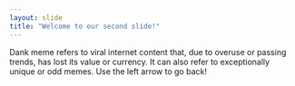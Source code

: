 ```yaml
---
layout: slide
title: "Welcome to our second slide!"
---
```

Dank meme refers to viral internet content that, due to overuse or passing trends, has lost its value or currency. It can also refer to exceptionally unique or odd memes.
Use the left arrow to go back!
